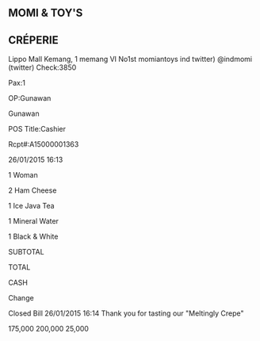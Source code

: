 ## MOMI &amp; TOY'S

## CRÉPERIE

Lippo Mall Kemang, 1 memang VI No1st momiantoys ind twitter) @indmomi (twitter) Check:3850

Pax:1

OP:Gunawan

Gunawan

POS Title:Cashier

Rcpt#:A15000001363

26/01/2015 16:13

1 Woman

2 Ham Cheese

1 Ice Java Tea

1 Mineral Water

1 Black &amp; White

SUBTOTAL

TOTAL

CASH

Change

Closed Bill 26/01/2015 16:14 Thank you for tasting our "Meltingly Crepe"

175,000 200,000 25,000